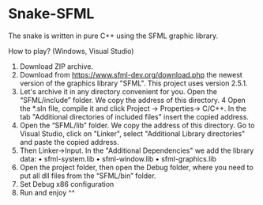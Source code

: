 # Snake-SFML
The snake is written in pure C++ using the SFML graphic library.

How to play? (Windows, Visual Studio)
1.	Download ZIP archive.
2.	Download from https://www.sfml-dev.org/download.php the newest version of the graphics library "SFML". This project uses version 2.5.1.
3.	Let's archive it in any directory convenient for you. Open the “SFML<version>/include” folder. We copy the address of this directory.
4 Open the *.sln file, compile it and click Project -> Properties-> C/C++. In the tab "Additional directories of included files" insert the copied address.
5.	Open the “SFML<version>/lib” folder. We copy the address of this directory. Go to Visual Studio, click on "Linker", select "Additional Library directories" and paste the copied address.
6.	Then Linker->Input. In the "Additional Dependencies" we add the library data:
•	sfml-system.lib
•	sfml-window.lib
•	sfml-graphics.lib
7.	Open the project folder, then open the Debug folder, where you need to put all dll files from the “SFML<version>/bin” folder.
8.	Set Debug x86 configuration
9.	Run and enjoy ^^
